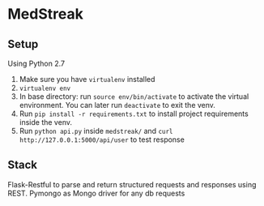 # MedStreak

## Setup

Using Python 2.7

1. Make sure you have `virtualenv` installed
2. `virtualenv env`
3. In base directory: run `source env/bin/activate` to activate the virtual environment. You can later run `deactivate` to exit the venv.
4. Run `pip install -r requirements.txt` to install project requirements inside the venv.
5. Run `python api.py` inside `medstreak/` and `curl http://127.0.0.1:5000/api/user` to test response

## Stack

Flask-Restful to parse and return structured requests and responses using REST.
Pymongo as Mongo driver for any db requests
